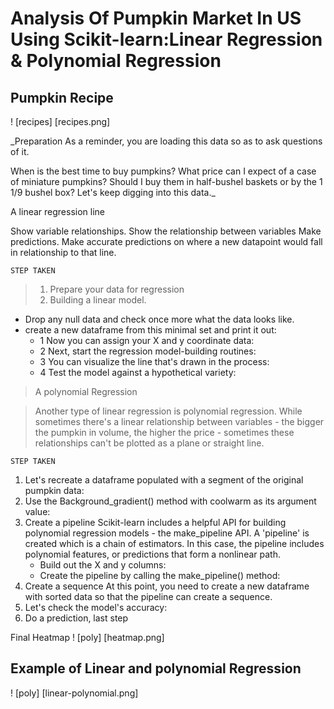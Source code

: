 # Analysis Of Pumpkin Market In US Using Scikit-learn:Linear Regression & Polynomial Regression

## Pumpkin Recipe

! [recipes] [recipes.png]

\_Preparation
As a reminder, you are loading this data so as to ask questions of it.

When is the best time to buy pumpkins?
What price can I expect of a case of miniature pumpkins?
Should I buy them in half-bushel baskets or by the 1 1/9 bushel box? Let's keep digging into this data.\_

A linear regression line

Show variable relationships. Show the relationship between variables
Make predictions. Make accurate predictions on where a new datapoint would fall in relationship to that line.

    STEP TAKEN

> 1. Prepare your data for regression
> 2. Building a linear model.

- Drop any null data and check once more what the data looks like.
- create a new dataframe from this minimal set and print it out:
  - 1 Now you can assign your X and y coordinate data:
  - 2 Next, start the regression model-building routines:
  - 3 You can visualize the line that's drawn in the process:
  - 4 Test the model against a hypothetical variety:

> A polynomial Regression

> Another type of linear regression is polynomial regression. While sometimes there's a linear relationship between variables - the bigger the pumpkin in volume, the higher the price - sometimes these relationships can't be plotted as a plane or straight line.

    STEP TAKEN

1.  Let's recreate a dataframe populated with a segment of the original pumpkin data:
2.  Use the Background_gradient() method with coolwarm as its argument value:
3.  Create a pipeline
    Scikit-learn includes a helpful API for building polynomial regression models - the make_pipeline API. A 'pipeline' is created which is a chain of estimators. In this case, the pipeline includes polynomial features, or predictions that form a nonlinear path.
    - Build out the X and y columns:
    - Create the pipeline by calling the make_pipeline() method:
4.  Create a sequence
    At this point, you need to create a new dataframe with sorted data so that the pipeline can create a sequence.
5.  Let's check the model's accuracy:
6.  Do a prediction, last step

Final Heatmap
! [poly] [heatmap.png]

## Example of Linear and polynomial Regression

! [poly] [linear-polynomial.png]
